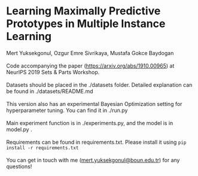 # Learning Maximally Predictive Prototypes in Multiple Instance Learning
Mert Yuksekgonul, Ozgur Emre Sivrikaya, Mustafa Gokce Baydogan
<br>
<br>
Code accompanying the paper (https://arxiv.org/abs/1910.00965) at NeurIPS 2019 Sets &amp; Parts Workshop.
<br>
<br>
Datasets should be placed in the ./datasets folder. Detailed explanation can be found in ./datasets/README.md
<br>
<br>
This version also has an experimental Bayesian Optimization setting for hyperparameter tuning. You can find it in ./run.py
<br>
<br>
Main experiment function is in ./experiments.py, and the model is in model.py .
<br> 
<br>
Requirements can be found in requirements.txt. Please install it using ```pip install -r requirements.txt ```
<br>
<br>
You can get in touch with me (mert.yuksekgonul@boun.edu.tr) for any questions!